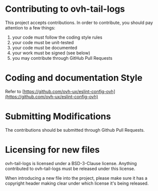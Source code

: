 # Contributing to ovh-tail-logs

This project accepts contributions. In order to contribute, you should
pay attention to a few things:

1. your code must follow the coding style rules
2. your code must be unit-tested
3. your code must be documented
4. your work must be signed (see below)
5. you may contribute through GitHub Pull Requests

# Coding and documentation Style

Refer to [https://github.com/ovh-ux/eslint-config-ovh](https://github.com/ovh-ux/eslint-config-ovh)

# Submitting Modifications

The contributions should be submitted through Github Pull Requests.

# Licensing for new files

ovh-tail-logs is licensed under a BSD-3-Clause license. Anything
contributed to ovh-tail-logs must be released under this license.

When introducing a new file into the project, please make sure it has a
copyright header making clear under which license it's being released.
